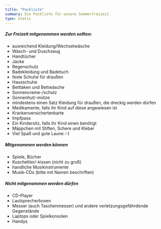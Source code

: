 ```yaml
---
title: "Packliste"
summary: Die Packliste für unsere Sommerfreizeit
type: static
---
```

##### Zur Freizeit mitgenommen werden sollten:
* ausreichend Kleidung/Wechselwäsche
* Wasch- und Duschzeug
* Handtücher
* Jacke
* Regenschutz
* Badekleidung und Badetuch
* feste Schuhe für draußen
* Hausschuhe
* Bettlaken und Bettwäsche
* Sonnencreme-/schutz
* Sonnenhut/-mütze
* mindestens einen Satz Kleidung für draußen, die dreckig werden dürfen
* Medikamente, falls ihr Kind auf diese angewiesen ist
* Krankenversichertenkarte
* Impfpass
* Ein Kindersitz, falls ihr Kind einen benötigt
* Mäppchen mit Stiften, Schere und Kleber
* Viel Spaß und gute Laune :-)
##### Mitgenommen werden können
* Spiele, Bücher
* Kuscheltier/-kissen (nicht zu groß)
* handliche Musikinstrumente
* Musik-CDs (bitte mit Namen beschriften)
##### Nicht mitgenommen werden dürfen
* CD-Player
* Lautsprecherboxen
* Messer (auch Taschenmesser) und andere verletzungsgefährdende Gegenstände
* Laptops oder Spielkonsolen
* Handys